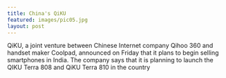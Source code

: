 ```yaml
---
title: China's QiKU
featured: images/pic05.jpg
layout: post
---
```


<p>QiKU, a joint venture between Chinese Internet company Qihoo 360 and handset maker Coolpad, announced on Friday that it plans to begin selling smartphones in India. The company says that it is planning to launch the QIKU Terra 808 and QiKU Terra 810 in the country</p>
